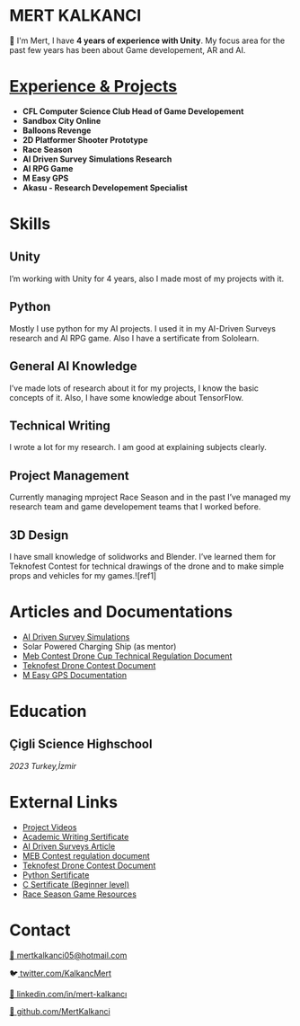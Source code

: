 # **MERT KALKANCI**

👋 I'm Mert, I have  **4 years of experience with Unity**. My focus area for the past few years has been about Game developement, AR and AI.

# [**Experience & Projects**](https://www.youtube.com/playlist?list=PLVwfoXw967RMdR2YwTD68kd8p7GShOcJl)

- **CFL Computer Science Club Head of Game Developement**
- **Sandbox City Online**
- **Balloons Revenge**
- **2D Platformer Shooter Prototype**
- **Race Season**
- **AI Driven Survey Simulations Research**
- **AI RPG Game**
- **M Easy GPS**
- **Akasu - Research Developement Specialist**


# **Skills**

## **Unity**

I’m working with Unity for 4 years, also I made most of my projects with it.

## **Python**

Mostly I use python for my AI projects. I used it in my AI-Driven Surveys research and AI RPG game. Also I have a sertificate from Sololearn.

## **General AI Knowledge**

I’ve made lots of research about it for my projects, I know the basic concepts of it. Also, I have some knowledge about TensorFlow.

## **Technical Writing**

I wrote a lot for my research. I am good at explaining subjects clearly.

## **Project Management**

Currently managing mproject Race Season and in the past I’ve managed my research team and game developement teams that I worked before.

## **3D Design**

I have small knowledge of solidworks and Blender. I’ve learned them for Teknofest Contest for technical drawings of the drone and to make simple props  and vehicles for my games.![ref1]

# **Articles and Documentations**

- [AI Driven Survey Simulations](https://docs.google.com/document/d/1FTmDdBBvgK_MQgY40Fv1EBHKhkxJWL2gvqjYuY3NvkQ/edit?usp=drivesdk)
- Solar Powered Charging Ship (as mentor)
- [Meb Contest Drone Cup Technical Regulation Document](https://docs.google.com/document/d/15I6VlENZa79XjIXvOkwVxk30ePsvgz_-/edit?usp=drivesdk&ouid=112074028541645414013&rtpof=true&sd=true)
- [Teknofest Drone Contest Document](https://docs.google.com/document/d/1qg9hs9HApZ9YQcaVEEJPpPIqBT7H44hgfqi-JrRAlHQ/edit?usp=drivesdk)
- [M Easy GPS Documentation](https://docs.google.com/document/d/18pJIIJ79jd8tpjXdMVP80ITcaW1g6mN9heOl3Q9wn04/edit?usp=drivesdk)

# **Education**

## **Çigli Science Highschool**

*2023 Turkey,İzmir*

# **External Links**

- [Project Videos](https://youtube.com/playlist?list=PLVwfoXw967RMdR2YwTD68kd8p7GShOcJl)
- [Academic Writing Sertificate](https://drive.google.com/file/d/1yCqzNNlcze2-nH8Lj_-btmfIczH-mzkp/view?usp=drivesdk)
- [AI Driven Surveys Article](https://docs.google.com/document/u/0/d/1FTmDdBBvgK_MQgY40Fv1EBHKhkxJWL2gvqjYuY3NvkQ/mobilebasic)
- [MEB Contest regulation document ](https://docs.google.com/document/d/15I6VlENZa79XjIXvOkwVxk30ePsvgz_-/edit?usp=drivesdk&ouid=112074028541645414013&rtpof=true&sd=true)
- [Teknofest Drone Contest Document ](https://docs.google.com/document/d/1qg9hs9HApZ9YQcaVEEJPpPIqBT7H44hgfqi-JrRAlHQ/edit?usp=drivesdk)
- [Python Sertificate](https://api2.sololearn.com/v2/certificates/CT-KXOUWLJA/image/png)
- [C Sertificate (Beginner level)](https://api2.sololearn.com/v2/certificates/CT-RZEMJITS/image/png)
- [Race Season Game Resources](http://archive.raceseason.xyz/)

# **Contact**

[📧 mertkalkanci05@hotmail.com](mailto:mertkalkanci05@hotmail.com)

🐦[ twitter.com/KalkancMert](http://twitter.com/KalkancMert)

[🔗 linkedin.com/in/mert-kalkancı](http://linkedin.com/in/mert-kalkanc%C4%B1)

[👾 github.com/MertKalkanci](http://github.com/MertKalkanci)
